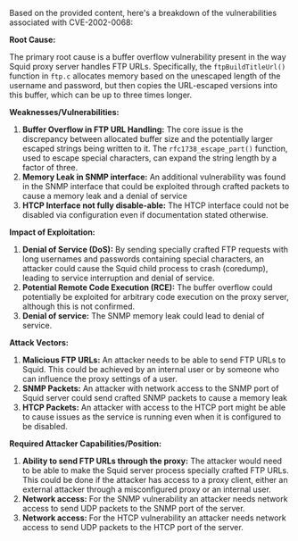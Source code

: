 Based on the provided content, here's a breakdown of the vulnerabilities associated with CVE-2002-0068:

**Root Cause:**

The primary root cause is a buffer overflow vulnerability present in the way Squid proxy server handles FTP URLs. Specifically, the `ftpBuildTitleUrl()` function in `ftp.c` allocates memory based on the unescaped length of the username and password, but then copies the URL-escaped versions into this buffer, which can be up to three times longer.

**Weaknesses/Vulnerabilities:**

1.  **Buffer Overflow in FTP URL Handling:** The core issue is the discrepancy between allocated buffer size and the potentially larger escaped strings being written to it. The `rfc1738_escape_part()` function, used to escape special characters, can expand the string length by a factor of three.
2.  **Memory Leak in SNMP interface:** An additional vulnerability was found in the SNMP interface that could be exploited through crafted packets to cause a memory leak and a denial of service
3.  **HTCP Interface not fully disable-able:** The HTCP interface could not be disabled via configuration even if documentation stated otherwise.

**Impact of Exploitation:**

1.  **Denial of Service (DoS):** By sending specially crafted FTP requests with long usernames and passwords containing special characters, an attacker could cause the Squid child process to crash (coredump), leading to service interruption and denial of service.
2.  **Potential Remote Code Execution (RCE):** The buffer overflow could potentially be exploited for arbitrary code execution on the proxy server, although this is not confirmed.
3.  **Denial of service:** The SNMP memory leak could lead to denial of service.

**Attack Vectors:**

1.  **Malicious FTP URLs:** An attacker needs to be able to send FTP URLs to Squid. This could be achieved by an internal user or by someone who can influence the proxy settings of a user.
2.  **SNMP Packets:** An attacker with network access to the SNMP port of Squid server could send crafted SNMP packets to cause a memory leak
3.  **HTCP Packets:** An attacker with access to the HTCP port might be able to cause issues as the service is running even when it is configured to be disabled.

**Required Attacker Capabilities/Position:**

1.  **Ability to send FTP URLs through the proxy:** The attacker would need to be able to make the Squid server process specially crafted FTP URLs. This could be done if the attacker has access to a proxy client, either an external attacker through a misconfigured proxy or an internal user.
2.  **Network access:** For the SNMP vulnerability an attacker needs network access to send UDP packets to the SNMP port of the server.
3.  **Network access:** For the HTCP vulnerability an attacker needs network access to send UDP packets to the HTCP port of the server.